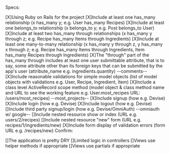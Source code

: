 Specs:

 [X]Using Ruby on Rails for the project
 [X]Include at least one has_many relationship (x has_many y; e.g. User has_many Recipes)
 [X]Include at least one belongs_to relationship (x belongs_to y; e.g. Post belongs_to User)
 [X]Include at least two has_many through relationships (x has_many y through z; e.g. Recipe has_many Items through Ingredients)
 [X]Include at least one many-to-many relationship (x has_many y through z, y has_many x through z; e.g. Recipe has_many Items through Ingredients, Item has_many Recipes through Ingredients)
 [X]The "through" part of the has_many through includes at least one user submittable attribute, that is to say, some attribute other than its foreign keys that can be submitted by the app's user (attribute_name e.g. ingredients.quantity) --comments--
 [X]Include reasonable validations for simple model objects (list of model objects with validations e.g. User, Recipe, Ingredient, Item)
 [X]Include a class level ActiveRecord scope method (model object & class method name and URL to see the working feature e.g. User.most_recipes URL: /users/most_recipes) --most_projects--
 [X]Include signup (how e.g. Devise)
 [X]Include login (how e.g. Devise)
 [X]Include logout (how e.g. Devise)
 []Include third party signup/login (how e.g. Devise/OmniAuth) --omniauth w/ google--
 []Include nested resource show or index (URL e.g. users/2/recipes)
 []Include nested resource "new" form (URL e.g. recipes/1/ingredients/new)
 [X]Include form display of validation errors (form URL e.g. /recipes/new)
Confirm:

 []The application is pretty DRY
 []Limited logic in controllers
 []Views use helper methods if appropriate
 []Views use partials if appropriate